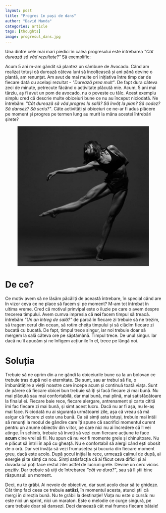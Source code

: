 ```yaml
---
layout: post
title: "Progres în pași de dans"
author: "David Manda"
categories: article
tags: [thoughts]
image: progresul_dans.jpg
---
```


Una dintre cele mai mari piedici în calea progresului este întrebarea _"Cât durează să văd rezultate?"_ Să exemplific:

Acum 5 ani m-am gândit să plantez un sâmbure de Avocado. Când am realizat totuși că durează câteva luni să încolțească și ani până devine o plantă, am renunțat. Am avut de mai multe ori inițiativa între timp dar de fiecare dată cu același rezultat - _"Durează prea mult"_. De fapt dura câteva zeci de minute, petrecute făcând o activitate plăcută mie. Acum, 5 ani mai târziu, aș fi avut un pom de avocado, nu o poveste cu tâlc. Acest exemplu simplu cred că descrie multe obiceiuri bune ce nu au început niciodată. Ne întrebăm: _"Cât durează să văd progres la sală? Să învăț la pian? Să codez? Să dansez? Să scriu?"_. Câte activități și obiceiuri ce ne-ar fi adus plăcere pe moment și progres pe termen lung au murit la mâna acestei întrebări șirete?

<figure>
  <img src="/assets/img/progresul_dans.jpg" alt="drawing" height=450/>
</figure>

# De ce?

Ce motiv avem să ne lăsăm păcăliți de această întrebare, în special când are în vizor ceva ce ne place să facem și pe moment? M-am tot întrebat în ultima vreme. Cred că motivul prinvipal este o iluzie pe care o avem despre trecerea timpului. Avem cumva impresia că **noi** facem timpul să treacă. întrebăm _"Un an întreg de sală?"_ de parcă în fiecare zi trebuie să ne trezim, să tragem cerul din ocean, să rotim cheița timpului și să clădim fiecare zi bucată cu bucată. De fapt, timpul trece singur, iar noi trebuie doar să mergem la sală câteva ore pe săptămână. Timpul trece. De unul singur. Iar dacă nu îl apucăm și ne înfigem acțiunile în el, trece pe lângă noi.

# Soluția

Trebuie să ne oprim din a ne gândi la obiceiurile bune ca la un bolovan ce trebuie tras după noi o eternitate. Ele sunt, sau ar trebui să fie, o îmbunătățire a vieții noastre care începe acum și continuă toată viața. Sunt de părere că fiecare obicei bun trebuie să îți și facă fiecare zi mai bună. Nu mai plăcută sau mai confortabilă, dar mai bună, mai plină, mai satisfăcătoare la finalul ei. Fiecare baie rece, fiecare alergare, antrenament și carte citită îmi fac fiecare zi mai bună, și simt acest lucru. Dacă nu ar fi așa, nu le-aș mai face. Niciodată nu ai siguranța următoarei zile, așa că vreau să mă asigur că fiecare zi este una bună. Ca să simți asta totuși, trebuie mai întâi să renunți la modul de gândire care îți spune că sacrifici momentul curent pentru un anume obiectiv din viitor, pe care nici nu ai încredere că îl vei atinge. În schimb, trebuie să înveți să vezi cum fiercare acțiune te face **acum** cine vrei să fii. Nu spun că nu vor fi momente grele și chinuitoare. Nu e plăcut să intrii în apă cu gheață. Nu e confortabil să alergi când ești obosit de o oră. Dar vei învăța să vezi frumusețea și bucuria din fiecare moment greu, dacă este acolo. După șocul inițial la rece, urmează calmul de după, ai energie și te simți ca nou. Simți satisfacția că ai făcut ceva dificil și ai dovada că poți face restul zilei astfel de lucruri grele. Devine un cerc vicios pozitiv. Dar trebuie să uiți de întrebarea _"cât va dura?"_, sau să îi știi bine răspunsul: un moment.

Deci, nu te grăbi. Ai nevoie de obiective, dar sunt acolo doar să te ghideze. Cât timp faci ceea ce trebuie **astăzi**, în momentul acesta, atunci știi că mergi în direcția bună. Nu te grăbii la destinație! Viața nu este o cursă: nu este nici un sprint, nici un maraton. Este o melodie ce curge singură, pe care trebuie doar să dansezi. Deci dansează cât mai frumos fiecare bătaie!
